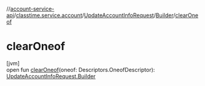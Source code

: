 //[account-service-api](../../../../index.md)/[classtime.service.account](../../index.md)/[UpdateAccountInfoRequest](../index.md)/[Builder](index.md)/[clearOneof](clear-oneof.md)

# clearOneof

[jvm]\
open fun [clearOneof](clear-oneof.md)(oneof: Descriptors.OneofDescriptor): [UpdateAccountInfoRequest.Builder](index.md)
